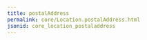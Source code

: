 ```yaml
---
title: postalAddress
permalink: core/Location.postalAddress.html
jsonid: core_location_postaladdress
---
```

